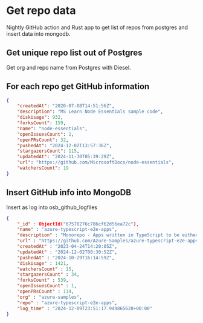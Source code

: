 # Get repo data

Nightly GitHub action and Rust app to get list of repos from postgres and insert data into mongodb.

## Get unique repo list out of Postgres

Get org and repo name from Postgres with Diesel.

## For each repo get GitHub information

```json
{
    "createdAt": "2020-07-08T14:51:56Z",
    "description": "MS Learn Node Essentials sample code",
    "diskUsage": 932,
    "forksCount": 159,
    "name": "node-essentials",
    "openIssuesCount": 2,
    "openPRsCount": 32,
    "pushedAt": "2024-12-02T13:57:36Z",
    "stargazersCount": 115,
    "updatedAt": "2024-11-30T05:39:29Z",
    "url": "https://github.com/MicrosoftDocs/node-essentials",
    "watchersCount": 19
}
```

## Insert GitHub info into MongoDB

Insert as log into osb_github_logfiles

```json
{
	"_id" : ObjectId("67578276c786cf62d56ea72c"),
	"name" : "azure-typescript-e2e-apps",
	"description" : "Monorepo - Apps written in TypeScript to be either 1) deployed to Azure hosting or 2) integrated with Azure services",
	"url" : "https://github.com/Azure-Samples/azure-typescript-e2e-apps",
	"createdAt" : "2023-04-24T14:20:05Z",
	"updatedAt" : "2024-12-02T08:30:52Z",
	"pushedAt" : "2024-10-29T16:14:59Z",
	"diskUsage" : 1421,
	"watchersCount" : 15,
	"stargazersCount" : 34,
	"forksCount" : 539,
	"openIssuesCount" : 1,
	"openPRsCount" : 114,
	"org" : "azure-samples",
	"repo" : "azure-typescript-e2e-apps",
	"log_time" : "2024-12-09T23:51:17.949865628+00:00"
}
```